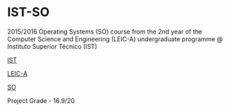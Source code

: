 # IST-SO

2015/2016 Operating Systems (SO) course from the 2nd year of the Computer Science and Engineering (LEIC-A) undergraduate programme @ Instituto Superior Técnico (IST)

[IST](https://tecnico.ulisboa.pt/en/)

[LEIC-A](https://fenix.tecnico.ulisboa.pt/cursos/leic-a)

[SO](https://fenix.tecnico.ulisboa.pt/disciplinas/SO4517/2015-2016/1-semestre)

Project Grade - 16.9/20
